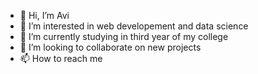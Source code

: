 - 👋 Hi, I’m Avi
- 👀 I’m interested in web developement and data science
- 🌱 I’m currently studying in third year of my college
- 💞️ I’m looking to collaborate on new projects
- 📫 How to reach me 

<!---
Spikree/Spikree is a ✨ special ✨ repository because its `README.md` (this file) appears on your GitHub profile.
You can click the Preview link to take a look at your changes.
--->

